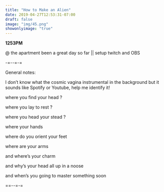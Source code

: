 ```yaml
---
title: "How to Make an Alien"
date: 2019-04-27T12:53:31-07:00
draft: false
image: "img/45.png"
showonlyimage: "true"
---
```


**1253PM**

@ the apartment been a great day so far || setup twitch and OBS


-=--=-=

General notes:

I don’t know what the cosmic vagina instrumental in the background but it sounds like Spotify or Youtube, help me identify it!  



where you find your head  ?

where you lay to rest ?

where you head your stead ?

where your hands

where do you orient your feet

where are your arms

and where’s your charm

and why’s your head all up in a noose

and when’s you going to master something soon


==--=-=
